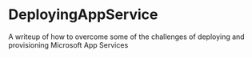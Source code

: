 # DeployingAppService
A writeup of how to overcome some of the challenges of deploying and provisioning Microsoft App Services

